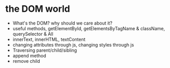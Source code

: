 # the DOM world

-   What's the DOM? why should we care about it?
-   useful methods, getElementById, getElementsByTagName & className, querySelector & All
-   innerText, innerHTML, textContent
-   changing attributes through js, changing styles through js
-   Traversing parent/child/sibling
-   append method
-   remove child
